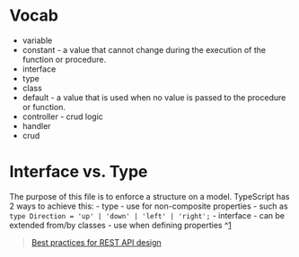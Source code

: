 # Vocab
- variable 
- constant - a value that cannot change during the execution of the function or procedure.
- interface
- type
- class
- default - a value that is used when no value is passed to the procedure or function.
- controller - crud logic
- handler 
- crud

# Interface vs. Type
The purpose of this file is to enforce a structure on a model.
TypeScript has 2 ways to achieve this: 
    - type
        - use for non-composite properties
        - such as `type Direction = 'up' | 'down' | 'left' | 'right';`
    - interface
        - can be extended from/by classes
        - use when defining properties
^[1](https://stackoverflow.com/questions/35453630/creating-model-classes-in-typescript)
  

  > [Best practices for REST API design](https://stackoverflow.blog/2020/03/02/best-practices-for-rest-api-design/)